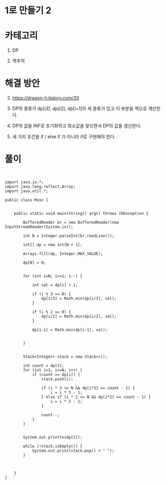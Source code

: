 # 1로 만들기 2

# 카테고리

1. DP

2. 역추적

# 해결 방안

2. https://dragon-h.tistory.com/33

3. DP의 종류가 dp[i*3], dp[i*2], dp[i+1]의 세 종류가 있고 이 부분을 역으로 계산한다.

4. DP의 값을 INF로 초기화하고 최소값을 찾으면서 DP의 값을 갱신한다.

5. 세 가지 조건을 if / else if 가 아니라 if로 구현해야 한다. 

# 풀이

```


import java.io.*;
import java.lang.reflect.Array;
import java.util.*;

public class Main {


    public static void main(String[] args) throws IOException {

        BufferedReader br = new BufferedReader(new InputStreamReader(System.in));

        int N = Integer.parseInt(br.readLine());

        int[] dp = new int[N + 1];

        Arrays.fill(dp, Integer.MAX_VALUE);

        dp[N] = 0;


        for (int i=N; i>=1; i--) {

            int val = dp[i] + 1;

            if (i % 3 == 0) {
                dp[i/3] = Math.min(dp[i/3], val);
            } 
            
            if (i % 2 == 0) {
                dp[i/2] = Math.min(dp[i/2], val);
            }

            dp[i-1] = Math.min(dp[i-1], val);


        }


        Stack<Integer> stack = new Stack<>();

        int count = dp[1];
        for (int i=1; i<=N; i++) {
            if (count == dp[i]) {
                stack.push(i);

                if (i * 3 <= N && dp[i*3] == count - 1) {
                    i = i * 3 - 1;
                } else if (i * 2 <= N && dp[i*2] == count - 1) {
                    i = i * 2 - 1;
                }

                count--;
            }
        }


        System.out.println(dp[1]);

        while (!stack.isEmpty()) {
            System.out.print(stack.pop() + " ");
        }



    }
}

```